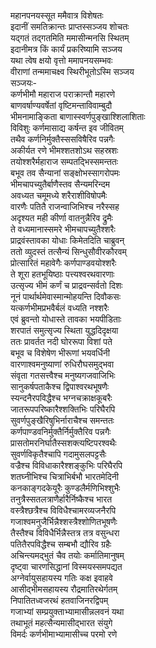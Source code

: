   
महानपनयस्सूत ममैवात्र विशेषतः  
इदानीं समतिक्रान्तः प्राप्तस्सञ्जय शोचतः  
यद्गतं तद्गतमिति ममासीन्मनसि स्थितम्  
इदानीमत्र किं कार्यं प्रकरिष्यामि सञ्जय  
यथा त्वेष क्षयो वृत्तो ममापनयसम्भवः  
वीराणां तन्ममाचक्ष्व स्थिरीभूतोऽस्मि सञ्जय  
सञ्जयः-  
कर्णभीमौ महाराज पराक्रान्तौ महारणे  
बाणवर्षाण्यवर्षेतां वृष्टिमन्ताविवाम्बुदौ  
भीमनामाङ्किता बाणास्स्वर्णपुङ्खाश्शिलाशिताः  
विविशुः कर्णमासाद्य कर्षन्त इव जीवितम्  
तथैव कर्णनिर्मुक्तैस्ससविषैरिव पन्नगैः  
अकीर्यत रणे भीमश्शतशोऽथ सहस्रशः  
तयोश्शरैर्महाराज सम्पतद्भिस्समन्ततः  
बभूव तव सैन्यानां सङ्क्षोभस्सागरोपमः  
भीमचापच्युतैर्बाणैस्तव सैन्यमरिन्दम  
अवध्यत चमूमध्ये शरैराशीविषोपमैः  
वारणैः पतितै राजन्वाजिभिश्च नरैस्सह  
अदृश्यत मही कीर्णा वातनुन्नैरिव द्रुमैः  
ते वध्यमानास्समरे भीमचापच्युतैश्शरैः  
प्राद्रवंस्तावका योधाः किमेतदिति चाब्रुवन्  
ततो व्युदस्तं तत्सैन्यं सिन्धुसौवीरकौरवम्  
प्रोत्सारितं महावेगैः कर्णपाण्डवयोश्शरैः  
ते शूरा हतभूयिष्ठाः पत्त्यश्वरथवारणाः  
उत्सृज्य भीमं कर्णं च प्राद्रवन्सर्वतो दिशः  
नूनं पार्थार्थमेवास्मान्मोहयन्ति दिवौकसः  
यत्कर्णभीमप्रभवैर्बलं वध्यति नश्शरैः  
एवं ब्रुवन्तो योधास्ते तावका भयपीडिताः  
शरपातं समुत्सृज्य स्थिता युद्धदिदृक्षया  
ततः प्रावर्तत नदी घोररूपा विशां पते  
बभूव च विशेषेण भीरूणां भयवर्धिनी  
वारणाश्वमनुष्याणां रुधिरौघसमुद्भवा  
संवृता गतसत्त्वैश्च मनुष्यगजवाजिभिः  
सानुकर्षपताकैश्च द्विपाश्वरथभूषणैः  
स्यन्दनैरपविद्धैश्च भग्नचक्राक्षकूबरैः  
जातरूपपरिष्कारैश्शक्तिभिः परिघैरपि  
सुवर्णपुङ्खैरिषुभिर्नाराचैश्च समन्ततः  
कर्णपाण्डवनिर्मुक्तैर्निर्मुक्तैरिव पन्नगैः  
प्रासतोमरनिर्घातैस्सशक्त्यष्टिपरश्वथैः  
सुवर्णविकृतैश्चापि गदामुसलपट्टसैः  
वज्रैश्च विविधाकारैश्शङ्कुभिः परिघैरपि  
शतघ्नीभिश्च चित्राभिर्बभौ भारतमेदिनी  
कनकाङ्गदकेयूरैः कुण्डलैर्मणिभिश्शुभैः  
तनुत्रैस्सतलत्राणैर्हारैर्निष्कैश्च भारत  
वस्त्रैश्छत्रैश्च विविधैश्चामरव्यजनैरपि  
गजाश्वमनुजैर्भिन्नैश्शस्त्रैश्शोणितभूषणैः   
तैस्तैश्च विविधैर्भिन्नैस्तत्र तत्र वसुन्धरा  
पतितैरपविद्धैश्च सम्बभौ द्यौरिव ग्रहैः  
अचिन्त्यमद्भुतं चैव तयोः कर्मातिमानुषम्  
दृष्ट्वा चारणसिद्धानां विस्मयस्समपद्यत  
अग्नेर्वायुसहायस्य गतिः कक्ष इवाहवे  
आसीद्भीमसहायस्य रौद्रमातिरथेर्गतम्  
निपातितध्वजरथं हतवाजिनरद्विपम्  
गजाभ्यां सम्प्रयुक्ताभ्यामासीन्नलवनं यथा  
तथाभूतं महत्सैन्यमासीद्भारत संयुगे  
विमर्दः कर्णभीमाभ्यामासीच्च परमो रणे  
